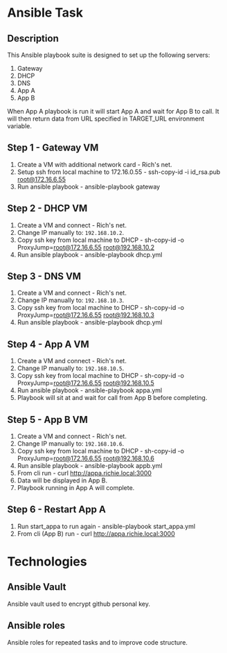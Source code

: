 # Ansible Task

## Description
This Ansible playbook suite is designed to set up the following servers:

1. Gateway
2. DHCP
3. DNS
4. App A
5. App B

When App A playbook is run it will start App A and wait for App B to call. It will then return data from URL specified in TARGET_URL environment variable.



## Step 1 - Gateway VM
1. Create a VM with additional network card - Rich's net.
2. Setup ssh from local machine to 172.16.0.55 - ssh-copy-id -i id_rsa.pub root@172.16.6.55
3. Run ansible playbook - ansible-playbook gateway


## Step 2 - DHCP VM
1. Create a VM and connect - Rich's net.
2. Change IP manually to: `192.168.10.2`.
3. Copy ssh key from local machine to DHCP - sh-copy-id -o ProxyJump=root@172.16.6.55 root@192.168.10.2
4. Run ansible playbook - ansible-playbook dhcp.yml

## Step 3 - DNS VM
1. Create a VM and connect - Rich's net.
2. Change IP manually to: `192.168.10.3`.
3. Copy ssh key from local machine to DHCP - sh-copy-id -o ProxyJump=root@172.16.6.55 root@192.168.10.3
4. Run ansible playbook - ansible-playbook dhcp.yml

## Step 4 - App A VM
1. Create a VM and connect - Rich's net.
2. Change IP manually to: `192.168.10.5`.
3. Copy ssh key from local machine to DHCP - sh-copy-id -o ProxyJump=root@172.16.6.55 root@192.168.10.5
4. Run ansible playbook - ansible-playbook appa.yml
5. Playbook will sit at and wait for call from App B before completing.

## Step 5 - App B VM
1. Create a VM and connect - Rich's net.
2. Change IP manually to: `192.168.10.6`.
3. Copy ssh key from local machine to DHCP - sh-copy-id -o ProxyJump=root@172.16.6.55 root@192.168.10.6
4. Run ansible playbook - ansible-playbook appb.yml
5. From cli run - curl http://appa.richie.local:3000
6. Data will be displayed in App B.
7. Playbook running in App A will complete.

## Step 6 - Restart App A
1. Run start_appa to run again - ansible-playbook start_appa.yml
2. From cli (App B) run - curl http://appa.richie.local:3000

# Technologies
## Ansible Vault
Ansible vault used to encrypt github personal key.

## Ansible roles
Ansible roles for repeated tasks and to improve code structure.